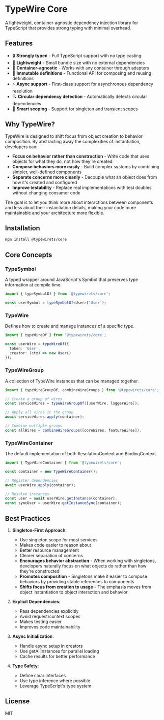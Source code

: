 # TypeWire Core

A lightweight, container-agnostic dependency injection library for TypeScript that provides strong typing with minimal overhead.

## Features

- 🔒 **Strongly typed** - Full TypeScript support with no type casting
- 🌱 **Lightweight** - Small bundle size with no external dependencies
- 🔌 **Container-agnostic** - Works with any container through adapters
- 🧩 **Immutable definitions** - Functional API for composing and reusing definitions
- ⚡ **Async support** - First-class support for asynchronous dependency resolution
- 🔍 **Circular dependency detection** - Automatically detects circular dependencies
- 🧠 **Smart scoping** - Support for singleton and transient scopes

## Why TypeWire?

TypeWire is designed to shift focus from object creation to behavior composition. By abstracting away the complexities of instantiation, developers can:

- **Focus on behavior rather than construction** - Write code that uses objects for what they do, not how they're created
- **Compose behaviors more easily** - Build complex systems by combining simpler, well-defined components
- **Separate concerns more cleanly** - Decouple what an object does from how it's created and configured
- **Improve testability** - Replace real implementations with test doubles without changing consumer code

The goal is to let you think more about interactions between components and less about their instantiation details, making your code more maintainable and your architecture more flexible.

## Installation

```bash
npm install @typewirets/core
```

## Core Concepts

### TypeSymbol

A typed wrapper around JavaScript's Symbol that preserves type information at compile time.

```typescript
import { typeSymbolOf } from '@typewirets/core';

const userSymbol = typeSymbolOf<User>('User');
```

### TypeWire

Defines how to create and manage instances of a specific type.

```typescript
import { typeWireOf } from '@typewirets/core';

const userWire = typeWireOf({
  token: 'User',
  creator: (ctx) => new User()
});
```

### TypeWireGroup

A collection of TypeWire instances that can be managed together.

```typescript
import { typeWireGroupOf, combineWireGroups } from '@typewirets/core';

// Create a group of wires
const serviceWires = typeWireGroupOf([userWire, loggerWire]);

// Apply all wires in the group
await serviceWires.apply(container);

// Combine multiple groups
const allWires = combineWireGroups([coreWires, featureWires]);
```

### TypeWireContainer

The default implementation of both ResolutionContext and BindingContext.

```typescript
import { TypeWireContainer } from '@typewirets/core';

const container = new TypeWireContainer();

// Register dependencies
await userWire.apply(container);

// Resolve instances
const user = await userWire.getInstance(container);
const syncUser = userWire.getInstanceSync(container);
```

## Best Practices

1. **Singleton-First Approach**:
   - Use singleton scope for most services
   - Makes code easier to reason about
   - Better resource management
   - Clearer separation of concerns
   - **Encourages behavior abstraction** - When working with singletons, developers naturally focus on what objects do rather than how they're constructed
   - **Promotes composition** - Singletons make it easier to compose behaviors by providing stable references to components
   - **Shifts focus from creation to usage** - The emphasis moves from object instantiation to object interaction and behavior

2. **Explicit Dependencies**:
   - Pass dependencies explicitly
   - Avoid request/context scopes
   - Makes testing easier
   - Improves code maintainability

3. **Async Initialization**:
   - Handle async setup in creators
   - Use getAllInstances for parallel loading
   - Cache results for better performance

4. **Type Safety**:
   - Define clear interfaces
   - Use type inference where possible
   - Leverage TypeScript's type system

## License

MIT 